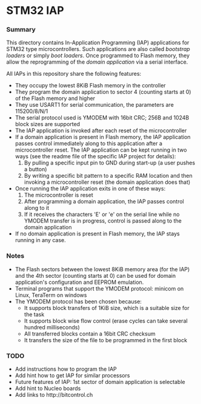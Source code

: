 <H1>STM32 IAP</H1>

<h3>Summary</h3>
This directory contains In-Application Programming (IAP) applications for STM32 type microcontrollers. Such applications are also called <em>bootstrap loaders</em> or simply <em>boot loaders</em>.
Once programmed to Flash memory, they allow the reprogramming of the <em>domain application</em> via a serial interface.

All IAPs in this repository share the following features:
<ul>
<li>They occupy the lowest 8KiB Flash memory in the controller</li>
<li>They program the domain application to sector 4 (counting starts at 0) of the Flash memory and higher</li>
<li>They use USART1 for serial communication, the parameters are 115200/8/N/1</li>
<li>The serial protocol used is YMODEM with 16bit CRC; 256B and 1024B block sizes are supported</li>
<li>The IAP application is invoked after each reset of the microcontroller</li>
<li>If a domain application is present in Flash memory, the IAP application passes control immediately along to this application after a microcontroller reset. The IAP application can be kept running in two ways (see the readme file of the specific IAP project for details):
<ol>
<li>By pulling a specific input pin to GND during start-up (a user pushes a button)</li>
<li>By writing a specific bit pattern to a specific RAM location and then invoking a microcontroller reset (the domain application does that)</li>
</ol>
<li>Once running the IAP application exits in one of these ways:
<ol>
<li>The microcontroller is reset</li>
<li>After programming a domain application, the IAP passes control along to it</li>
<li>If it receives the characters 'E' or 'e' on the serial line while no YMODEM transfer is in progress, control is passed along to the domain application</li>
</ol>
<li>If no domain application is present in Flash memory, the IAP stays running in any case.</li>
</ul>

<h3>Notes</h3>
<ul>
<li>The Flash sectors between the lowest 8KiB memory area (for the IAP) and the 4th sector (counting starts at 0) can be used for domain application's configuration and EEPROM emulation.</li>
<li>Terminal programs that support the YMODEM protocol: minicom on Linux, TeraTerm on windows</li>
<li>The YMODEM protocol has been chosen because:
<ul>
<li>It supports block transfers of 1KiB size, which is a suitable size for the task</li>
<li>It supports block wise flow control (erase cycles can take several hundred milliseconds)</li>
<li>All transferred blocks contain a 16bit CRC checksum
<li>It transfers the size of the file to be programmed in the first block</li>
</ul>
</ul>

<h3>TODO</h3>
<ul>
<li>Add instructions how to program the IAP</li>
<li>Add hint how to get IAP for similar processors</li>
<li>Future features of IAP: 1st sector of domain application is selectable</li>
<li>Add hint to Nucleo boards</li>
<li>Add links to http://bitcontrol.ch</li>
